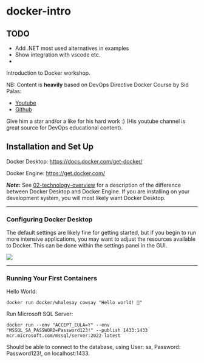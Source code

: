# docker-intro


## TODO

- Add .NET most used alternatives in examples
- Show integration with vscode etc.
- 






Introduction to Docker workshop.

NB: Content is **heavily** based on DevOps Directive Docker Course by Sid Palas:
- [Youtube](https://www.youtube.com/watch?v=RqTEHSBrYFw)
- [Github](https://github.com/sidpalas/devops-directive-docker-course)

Give him a star and/or a like for his hard work :) (His youtube channel is great source for DevOps educational content). 

## Installation and Set Up

Docker Desktop: https://docs.docker.com/get-docker/

Docker Engine: https://get.docker.com/ 

***Note:*** See [02-technology-overview](../02-technology-overview/README.md) for a description of the difference between Docker Desktop and Docker Engine. If you are installing on your development system, you will most likely want Docker Desktop.

---

### Configuring Docker Desktop

The default settings are likely fine for getting started, but if you begin to run more intensive applications, you may want to adjust the resources available to Docker. This can be done within the settings panel in the GUI.

![](./readme-assets/docker-desktop-config.jpg)

---

### Running Your First Containers

Hello World:
```
docker run docker/whalesay cowsay "Hello world! 🐳"
```

Run Microsoft SQL Server:
```
docker run --env "ACCEPT_EULA=Y" --env "MSSQL_SA_PASSWORD=Password123!" --publish 1433:1433 mcr.microsoft.com/mssql/server:2022-latest
```

Should be able to connect to the database, using User: sa, Password: Password123!, on localhost:1433.